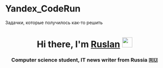 # Yandex_CodeRun
Задачки, которые получилось как-то решить
<h1 align="center">Hi there, I'm <a href="[https://daniilshat.ru/](https://vk.com/gipnotyin)" target="_blank">Ruslan</a> 
<img src="https://github.com/blackcater/blackcater/raw/main/images/Hi.gif" height="32"/></h1>
<h3 align="center">Computer science student, IT news writer from Russia 🇷🇺</h3>

